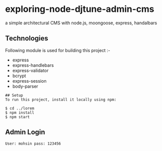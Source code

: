 # exploring-node-djtune-admin-cms

a simple architectural CMS with node.js, moongoose, express, handalbars 

## Technologies
Following module is used for building this project :-
* express
* express-handlebars
* express-validator
* bcrypt
* express-session
* body-parser

~~~~
## Setup
To run this project, install it locally using npm:

$ cd ../lorem
$ npm install
$ npm start
~~~~
## Admin Login
`User: mohsin
pass: 123456`
